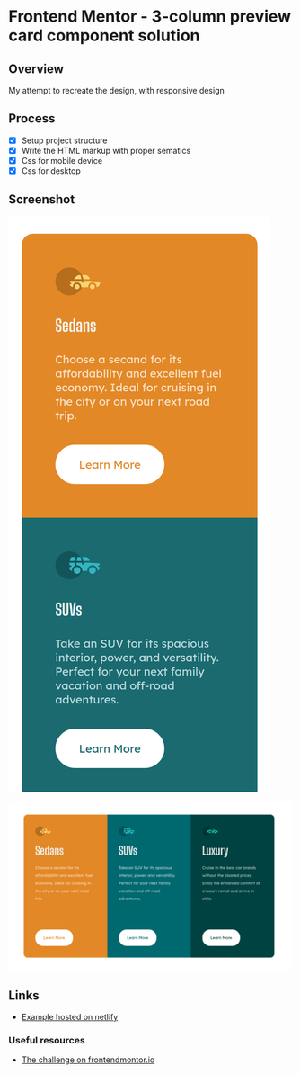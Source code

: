 # Frontend Mentor - 3-column preview card component solution

## Overview

My attempt to recreate the design, with responsive design

## Process

- [x] Setup project structure
- [x] Write the HTML markup with proper sematics
- [x] Css for mobile device
- [x] Css for desktop

## Screenshot
![](./screenshot1.png)

![](./screenshot2.png)

## Links

- [Example hosted on netlify](https://3-columns-preview-frontend.netlify.app/)


### Useful resources

- [The challenge on frontendmontor.io](https://www.frontendmentor.io/challenges/3column-preview-card-component-pH92eAR2-)


